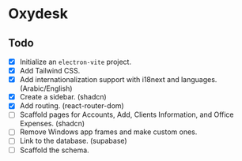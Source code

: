 # Oxydesk

## Todo
- [x] Initialize an `electron-vite` project.
- [x] Add Tailwind CSS.
- [x] Add internationalization support with i18next and languages. (Arabic/English)
- [x] Create a sidebar. (shadcn)
- [x] Add routing. (react-router-dom)
- [ ] Scaffold pages for Accounts, Add, Clients Information, and Office Expenses. (shadcn)
- [ ] Remove Windows app frames and make custom ones.
- [ ] Link to the database. (supabase)
- [ ] Scaffold the schema.
